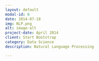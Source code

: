 ```yaml
---
layout: default
modal-id: 6
date: 2014-07-18
img: NLP.png
alt: image-alt
project-date: April 2014
client: Start Bootstrap
category: Data Science
description: Natural Language Processing

---
```

